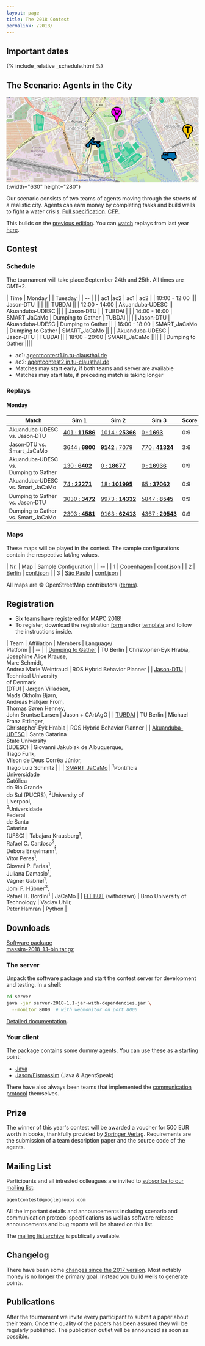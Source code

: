 ```yaml
---
layout: page
title: The 2018 Contest
permalink: /2018/
---
```


Important dates
---------------

{% include_relative _schedule.html %}

The Scenario: Agents in the City
--------------------------------

![Agents in the City](/2016/banner.jpg){:width="630" height="280"}

Our scenario consists of two teams of agents moving through the streets of a realistic city.
Agents can earn money by completing tasks and build wells to fight a water crisis.
[Full specification](https://github.com/agentcontest/massim/blob/master/docs/scenario.md). [CFP](/2018/CFP.txt).

This builds on the [previous edition](/2017/). You can [watch](https://multiagentcontest.org/2017/replays/?2017-09-21-18-07-25-2017-MAPC-Sim3) replays from last year [here](https://multiagentcontest.org/2017/#replays).

Contest
-------

### Schedule

The tournament will take place September 24th and 25th. All times are GMT+2.

| Time | Monday | | Tuesday |
| -- |
| | ac1 |ac2 | ac1 | ac2 |
| 10:00&nbsp;-&nbsp;12:00 ||| Jason&#8209;DTU ||
| ||| TUBDAI ||
| 12:00&nbsp;-&nbsp;14:00 | Akuanduba&#8209;UDESC || Akuanduba&#8209;UDESC ||
| | Jason&#8209;DTU | | TUBDAI | |
| 14:00&nbsp;-&nbsp;16:00 | SMART_JaCaMo | Dumping to Gather | TUBDAI ||
| | Jason&#8209;DTU | Akuanduba&#8209;UDESC | Dumping to Gather ||
| 16:00&nbsp;-&nbsp;18:00 | SMART_JaCaMo | Dumping to Gather | SMART_JaCaMo ||
| | Akuanduba&#8209;UDESC | Jason&#8209;DTU | TUBDAI ||
| 18:00&nbsp;-&nbsp;20:00 | SMART_JaCaMo ||||
| | Dumping to Gather ||||

- ac1: [agentcontest1.in.tu-clausthal.de](http://agentcontest1.in.tu-clausthal.de/)
- ac2: [agentcontest2.in.tu-clausthal.de](http://agentcontest2.in.tu-clausthal.de/)
- Matches may start early, if both teams and server are available
- Matches may start late, if preceding match is taking longer

### Replays

#### Monday

Match | Sim 1 | Sim 2 | Sim 3 | Score
--- | --- | --- | --- | ---
Akuanduba&#8209;UDESC vs. Jason&#8209;DTU | [401&nbsp;:&nbsp;**11586**](/2018/replays/?2018-09-24-12-06-37-Contest-2018-1of3) | [1014&nbsp;:&nbsp;**25366**](/2018/replays/?2018-09-24-12-06-37-Contest-2018-2of3) | [0&nbsp;:&nbsp;**1693**](/2018/replays/?2018-09-24-12-06-37-Contest-2018-3of3) | 0:9
Jason&#8209;DTU vs. Smart_JaCaMo | [3644&nbsp;:&nbsp;**6800**](/2018/replays?2018-09-24-14-05-06-Contest-2018-1of3) | [**9142**&nbsp;:&nbsp;7079](/2018/replays?2018-09-24-14-05-06-Contest-2018-2of3) | [770&nbsp;:&nbsp;**41324**](/2018/replays?2018-09-24-14-05-06-Contest-2018-3of3) | 3:6
Akuanduba&#8209;UDESC vs. Dumping&nbsp;to&nbsp;Gather | [130&nbsp;:&nbsp;**6402**](/2018/replays?2018-09-24-14-05-22-Contest-2018-1of3) | [0&nbsp;:&nbsp;**18677**](/2018/replays?2018-09-24-14-05-22-Contest-2018-2of3) | [0&nbsp;:&nbsp;**16936**](/2018/replays?2018-09-24-14-05-22-Contest-2018-3of3) | 0:9
Akuanduba&#8209;UDESC vs. Smart_JaCaMo | [74&nbsp;:&nbsp;**22271**](/2018/replays?2018-09-24-16-26-12-Contest-2018-1of3) | [18&nbsp;:&nbsp;**101995**](/2018/replays?2018-09-24-16-26-12-Contest-2018-2of3) | [65&nbsp;:&nbsp;**37062**](/2018/replays?2018-09-24-16-26-12-Contest-2018-3of3) | 0:9
Dumping&nbsp;to&nbsp;Gather vs. Jason&#8209;DTU | [3030&nbsp;:&nbsp;**3472**](/2018/replays?2018-09-24-16-29-30-Contest-2018-1of3) | [9973&nbsp;:&nbsp;**14332**](/2018/replays?2018-09-24-16-29-30-Contest-2018-2of3) | [5847&nbsp;:&nbsp;**8545**](/2018/replays?2018-09-24-16-29-30-Contest-2018-3of3) | 0:9
Dumping&nbsp;to&nbsp;Gather vs. Smart_JaCaMo | [2303&nbsp;:&nbsp;**4581**](/2018/replays?2018-09-24-18-31-08-Contest-2018-1of3) | [9163&nbsp;:&nbsp;**62413**](/2018/replays?2018-09-24-18-31-08-Contest-2018-2of3) | [4367&nbsp;:&nbsp;**29543**](/2018/replays?2018-09-24-18-31-08-Contest-2018-3of3) | 0:9

<!--
| [&nbsp;:&nbsp;](/2018/replays?) | [&nbsp;:&nbsp;](/2018/replays?) | [&nbsp;:&nbsp;](/2018/replays?) |
| [&nbsp;:&nbsp;](/2018/replays?) | [&nbsp;:&nbsp;](/2018/replays?) | [&nbsp;:&nbsp;](/2018/replays?) |
| [&nbsp;:&nbsp;](/2018/replays?) | [&nbsp;:&nbsp;](/2018/replays?) | [&nbsp;:&nbsp;](/2018/replays?) |
| [&nbsp;:&nbsp;](/2018/replays?) | [&nbsp;:&nbsp;](/2018/replays?) | [&nbsp;:&nbsp;](/2018/replays?) |
-->

### Maps

These maps will be played in the contest. The sample configurations contain the respective lat/lng values.

| Nr. | Map | Sample Configuration |
| -- |
| 1 | [Copenhagen](osm/copenhagen.osm.pbf) | [conf.json](conf/Test-Copenhagen.json) |
| 2 | [Berlin](osm/berlin.osm.pbf) | [conf.json](conf/Test-Berlin.json) |
| 3 | [São Paulo](osm/saopaulo.osm.pbf) | [conf.json](conf/Test-SaoPaulo.json) |

All maps are © OpenStreetMap contributors ([terms](http://www.openstreetmap.org/copyright)).

Registration
------------

- Six teams have registered for MAPC 2018!
- To register, download the registration [form](registration/registration.pdf) and/or [template](registration/registration.tex) and follow the instructions inside.

| Team | Affiliation | Members | Language/<br>Platform |
| -- |
| [Dumping to Gather](registration/dtg.pdf) | TU Berlin | Christopher-Eyk Hrabia, <br> Josephine Alice Krause, <br> Marc Schmidt, <br> Andrea Marie Weintraud | ROS Hybrid Behavior Planner |
| [Jason-DTU](registration/jason-dtu.pdf) | Technical University <br> of Denmark <br> (DTU) | Jørgen Villadsen, <br> Mads Okholm Bjørn, <br> Andreas Halkjær From, <br> Thomas Søren Henney, <br> John Bruntse Larsen | Jason + CArtAgO |
| [TUBDAI](registration/tubdai.pdf) | TU Berlin | Michael Franz Ettlinger, <br> Christopher-Eyk Hrabia | ROS Hybrid Behavior Planner |
| [Akuanduba-UDESC](registration/akuanduba.pdf) | Santa Catarina <br> State University <br> (UDESC) | Giovanni Jakubiak de Albuquerque, <br> Tiago Funk, <br> Vilson de Deus Corrêa Júnior, <br> Tiago Luiz Schmitz | |
| [SMART_JaCaMo](registration/smart-jacamo.pdf) | <sup>1</sup>Pontifícia<br> Universidade<br> Católica<br> do Rio Grande<br> do Sul (PUCRS), <sup>2</sup>University of <br> Liverpool, <br> <sup>3</sup>Universidade <br> Federal <br> de Santa <br> Catarina <br> (UFSC) | Tabajara Krausburg<sup>1</sup>, <br> Rafael C. Cardoso<sup>2</sup>, <br> Débora Engelmann<sup>1</sup>, <br> Vitor Peres<sup>1</sup>, <br> Giovani P. Farias<sup>1</sup>, <br> Juliana Damasio<sup>1</sup>, <br> Vágner Gabriel<sup>1</sup>, <br> Jomi F. Hübner<sup>3</sup>, <br> Rafael H. Bordini<sup>1</sup> | JaCaMo |
| [FIT BUT](registration/fitbut.pdf) (withdrawn) | Brno University of Technology | Vaclav Uhlir, <br> Peter Hamran | Python |

Downloads
---------

<div class="actions">
  <a href="https://github.com/agentcontest/massim/releases" title="MASSim on GitHub">
    <span class="title">Software package</span>
    <br>
    <span class="filename">massim-2018-1.1-bin.tar.gz</span>
  </a>
</div>

### The server

Unpack the software package and start the contest server for development and testing. In a shell:

```bash
cd server
java -jar server-2018-1.1-jar-with-dependencies.jar \
  --monitor 8000  # with webmonitor on port 8000
```

[Detailed documentation](https://github.com/agentcontest/massim/blob/master/docs/server.md).

### Your client

The package contains some dummy agents. You can use these as a starting point:

* [Java](https://github.com/agentcontest/massim/blob/master/docs/javaagents.md)
* [Jason/Eismassim](https://github.com/agentcontest/massim/blob/master/docs/eismassim.md) (Java & AgentSpeak)

There have also always been teams that implemented the
[communication protocol](https://github.com/agentcontest/massim/blob/master/docs/protocol.md)
themselves.

Prize
-----

The winner of this year's contest will be awarded a voucher for 500 EUR worth in books,
thankfully provided by [Springer Verlag](https://www.springer.com). Requirements are the submission of
a team description paper and the source code of the agents.

Mailing List
------------

Participants and all intrested colleagues are invited to
[subscribe to our mailing list](https://groups.google.com/forum/#!forum/agentcontest):

`agentcontest@googlegroups.com`

All the important details and announcements including scenario and
communication protocol specifications as well as software release announcements
and bug reports will be shared on this list.

The [mailing list archive](https://groups.google.com/forum/#!forum/agentcontest)
is publically available.

Changelog
---------

There have been some [changes since the 2017 version](https://github.com/agentcontest/massim/blob/master/CHANGELOG.md).
Most notably money is no longer the primary goal. Instead you build wells to generate points.

Publications
------------

After the tournament we invite every participant to submit a paper about their
team. Once the quality of the papers has been assured they will be regularly
published. The publication outlet will be announced as soon as possible.

